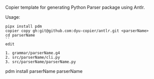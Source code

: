 Copier template for generating Python Parser package using Antlr.

Usage:
```
pipx install pdm
copier copy gh:git@github.com:dyu-copier/antlr.git <parserName>
cd parserName
``
edit

1. grammar/parserName.g4
2. src/parserName/cli.py
3. src/parserName/parserName.py

```
pdm install
parserName parserName <inputfile> <outputfile>
```
